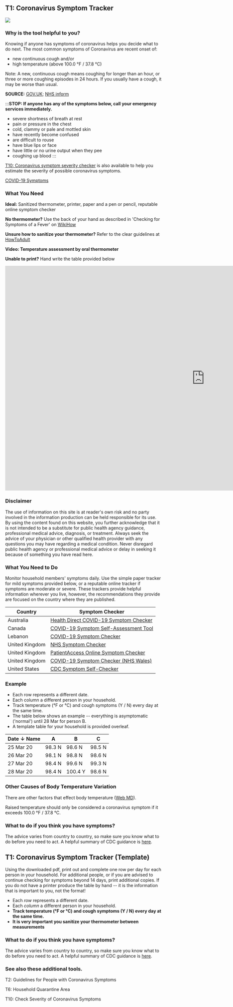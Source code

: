 ## T1: Coronavirus Symptom Tracker

<a href="/T1-Coronavirus_Symptom_Tracker_v5.pdf" target="_blank">
    <img class="downloadtools" src="/download-tools.png" />
</a>

### Why is the tool helpful to you?

Knowing if anyone has symptoms of coronavirus helps you decide what to do next. The most common symptoms of Coronavirus are recent onset of:

- new continuous cough and/or
- high temperature (above 100.0 °F / 37.8 °C)

Note: A new, continuous cough means coughing for longer than an hour, or three or more coughing episodes in 24 hours. If you usually have a cough, it may be worse than usual.

**SOURCE:** [GOV.UK](https://www.gov.uk/government/publications/guidance-on-shielding-and-protecting-extremely-vulnerable-persons-from-covid-19/guidance-on-shielding-and-protecting-extremely-vulnerable-persons-from-covid-19); [NHS inform](https://www.nhsinform.scot/self-help-guides/self-help-guide-coronavirus-covid-19)

:::**STOP: If anyone has any of the symptoms below, call your emergency
services immediately.**

- severe shortness of breath at rest
- pain or pressure in the chest
- cold, clammy or pale and mottled skin
- have recently become confused
- are difficult to rouse
- have blue lips or face
- have little or no urine output when they pee
- coughing up blood
  :::  

[T10: Coronavirus symptom severity checker](/f2-living-in-a-household-with-someone-with-coronavirus-symptoms.html#T10-Coronavirus-symptom-severity-checker) is also available to help you estimate the severity of possible coronavirus symptoms.

[COVID-19 Symptoms](https://www.cebm.net/wp-content/uploads/2020/03/MAIN-fig_image_LATEST_resized.png)

### What You Need

**Ideal:** Sanitized thermometer, printer, paper and a pen or pencil, reputable online symptom checker

**No thermometer?** Use the back of your hand as described in 'Checking for Symptoms of a Fever' on [WikiHow](https://www.wikihow.com/Check-a-Fever-Without-a-Thermometer)

**Unsure how to sanitize your thermometer?** Refer to the clear guidelines at [HowToAdult](https://howtoadult.com/way-clean-thermometer-40663.html)

**Video: Temperature assessment by oral thermometer**

**Unable to print?** Hand write the table provided below

<div class="video-responsive">
  <iframe width="1280" height="720" src="https://www.youtube.com/embed/AVHR485DHmA" frameborder="0" allow="accelerometer; autoplay; encrypted-media; gyroscope; picture-in-picture" allowfullscreen></iframe>
</div>

### Disclaimer

The use of information on this site is at reader\'s own risk and no party involved in the information production can be held responsible for its use. By using the content found on this website, you further acknowledge that it is not intended to be a substitute for public health agency guidance, professional medical advice, diagnosis, or treatment. Always seek the advice of your physician or other qualified health provider with any questions you may have regarding a medical condition. Never disregard public health agency or professional medical advice or delay in seeking it because of something you have read here. 

### What You Need to Do

Monitor household members' symptoms daily. Use the simple paper tracker for mild symptoms provided below, or a reputable online tracker if symptoms are moderate or severe. These trackers provide helpful information wherever you live, however, the recommendations they provide are focused on the country where they are published.

| Country        | Symptom Checker                                                                                                         |
| -------------- | ----------------------------------------------------------------------------------------------------------------------- |
| Australia      | [Health Direct COVID-19 Symptom Checker](https://www.healthdirect.gov.au/symptom-checker/tool/basic-details)            |
| Canada         | [COVID-19 Symptom Self-Assessment Tool](https://ca.thrive.health/covid19/en)                                            |
| Lebanon        | [COVID-19 Symptom Checker](https://trakmd.com/coronavirus)                                                              |
| United Kingdom | [NHS Symptom Checker](https://111.nhs.uk/covid-19)                                                                      |
| United Kingdom | [PatientAccess Online Symptom Checker](https://www.patientaccess.com/coronavirus)                                       |
| United Kingdom | [COVID-19 Symptom Checker (NHS Wales)](https://www.nhsdirect.wales.nhs.uk/SelfAssessments/symptomcheckers/COVID19.aspx) |
| United States  | [CDC Symptom Self-Checker](https://www.cdc.gov/coronavirus/2019-ncov/symptoms-testing/index.html)                       |

### Example

- Each row represents a different date. 
- Each column a different person in your household. 
- Track temperature (°F or °C) and cough symptoms (Y / N) every day at the same time. 
- The table below shows an example -- everything is asymptomatic ('normal') until 28 Mar for person B. 
- A template table for your household is provided overleaf. 

| Date ↓ Name | A      | B       | C      |
| ----------- | ------ | ------- | ------ |
| 25 Mar 20   | 98.3 N | 98.6 N  | 98.5 N |
| 26 Mar 20   | 98.1 N | 98.8 N  | 98.6 N |
| 27 Mar 20   | 98.4 N | 99.6 N  | 99.3 N |
| 28 Mar 20   | 98.4 N | 100.4 Y | 98.6 N |

### Other Causes of Body Temperature Variation

There are other factors that effect body temperature ([Web MD](https://www.webmd.com/first-aid/qa/what-can-make-my-body-temperature-change)). 

Raised temperature should only be considered a coronavirus symptom if it exceeds 100.0 °F / 37.8 °C.

### What to do if you think you have symptoms?

The advice varies from country to country, so make sure you know what to do before you need to act. A helpful summary of CDC guidance is [here](https://edition.cnn.com/2020/03/25/health/coronavirus-symptoms-list-what-to-do-wellness/index.html).

## T1: Coronavirus Symptom Tracker (Template)

Using the downloaded pdf, print out and complete one row per day for each person in your household. For additional people, or if you are advised to continue checking for symptoms beyond 14 days, print additional copies. If you do not have a printer produce the table by hand -- it is the information that is important to you, not the format!

- Each *row* represents a different date.
- Each *column* a different person in your household.
- **Track temperature (°F or °C) and cough symptoms (Y / N) every day at the same time.** 
- **It is very important you sanitize your thermometer between measurements**

### What to do if you think you have symptoms?

The advice varies from country to country, so make sure you know what to do before you need to act. A helpful summary of CDC guidance is [here](https://edition.cnn.com/2020/03/25/health/coronavirus-symptoms-list-what-to-do-wellness/index.html).

### See also these additional tools.

T2: Guidelines for People with Coronavirus Symptoms

T6: Household Quarantine Area

T10: Check Severity of Coronavirus Symptoms
